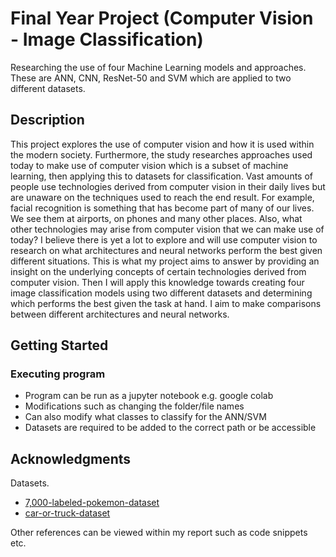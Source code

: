 # Final Year Project (Computer Vision - Image Classification)

Researching the use of four Machine Learning models and approaches. These are ANN, CNN, ResNet-50 and SVM which are applied to two different datasets.

## Description

This project explores the use of computer vision and how it is used within the modern society. Furthermore, the study researches approaches used today to make use of computer vision which is a subset of machine learning, then applying this to datasets for classification. Vast amounts of people use technologies derived from computer vision in their daily lives but are unaware on the techniques used to reach the end result. For example, facial recognition is something that has become part of many of our lives. We see them at airports, on phones and many other places. Also, what other technologies may arise from computer vision that we can make use of today? I believe there is yet a lot to explore and will use computer vision to research on what architectures and neural networks perform the best given different situations. This is what my project aims to answer by providing an insight on the underlying concepts of certain technologies derived from computer vision. Then I will apply this knowledge towards creating four image classification models using two different datasets and determining which performs the best given the task at hand. I aim to make comparisons between different architectures and neural networks. 

## Getting Started


### Executing program

* Program can be run as a jupyter notebook e.g. google colab
* Modifications such as changing the folder/file names
* Can also modify what classes to classify for the ANN/SVM
* Datasets are required to be added to the correct path or be accessible

## Acknowledgments

Datasets.
* [7,000-labeled-pokemon-dataset](https://www.kaggle.com/datasets/lantian773030/pokemonclassification)
* [car-or-truck-dataset](https://www.kaggle.com/datasets/ryanholbrook/car-or-truck)

Other references can be viewed within my report such as code snippets etc.
